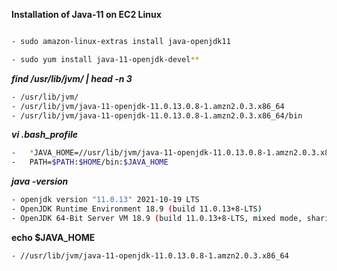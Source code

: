 
**Installation of Java-11 on EC2 Linux** 
```sh

- sudo amazon-linux-extras install java-openjdk11

- sudo yum install java-11-openjdk-devel**

```
***find /usr/lib/jvm/ | head -n 3***
 
```sh
- /usr/lib/jvm/
- /usr/lib/jvm/java-11-openjdk-11.0.13.0.8-1.amzn2.0.3.x86_64
- /usr/lib/jvm/java-11-openjdk-11.0.13.0.8-1.amzn2.0.3.x86_64/bin

```
***vi .bash_profile***

  ```sh
-   *JAVA_HOME=//usr/lib/jvm/java-11-openjdk-11.0.13.0.8-1.amzn2.0.3.x86_64*
-   PATH=$PATH:$HOME/bin:$JAVA_HOME
```
***java -version***
```sh
- openjdk version "11.0.13" 2021-10-19 LTS
- OpenJDK Runtime Environment 18.9 (build 11.0.13+8-LTS)
- OpenJDK 64-Bit Server VM 18.9 (build 11.0.13+8-LTS, mixed mode, sharing)
```
 **echo $JAVA_HOME**
 ```sh
- //usr/lib/jvm/java-11-openjdk-11.0.13.0.8-1.amzn2.0.3.x86_64
```
